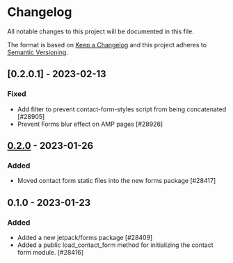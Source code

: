 # Changelog

All notable changes to this project will be documented in this file.

The format is based on [Keep a Changelog](https://keepachangelog.com/en/1.0.0/)
and this project adheres to [Semantic Versioning](https://semver.org/spec/v2.0.0.html).

## [0.2.0.1] - 2023-02-13
### Fixed
- Add filter to prevent contact-form-styles script from being concatenated [#28905]
- Prevent Forms blur effect on AMP pages [#28926]

## [0.2.0] - 2023-01-26
### Added
- Moved contact form static files into the new forms package [#28417]

## 0.1.0 - 2023-01-23
### Added
- Added a new jetpack/forms package [#28409]
- Added a public load_contact_form method for initializing the contact form module. [#28416]

[0.2.1]: https://github.com/automattic/jetpack-forms/compare/v0.2.0...v0.2.1
[0.2.0]: https://github.com/automattic/jetpack-forms/compare/v0.1.0...v0.2.0
